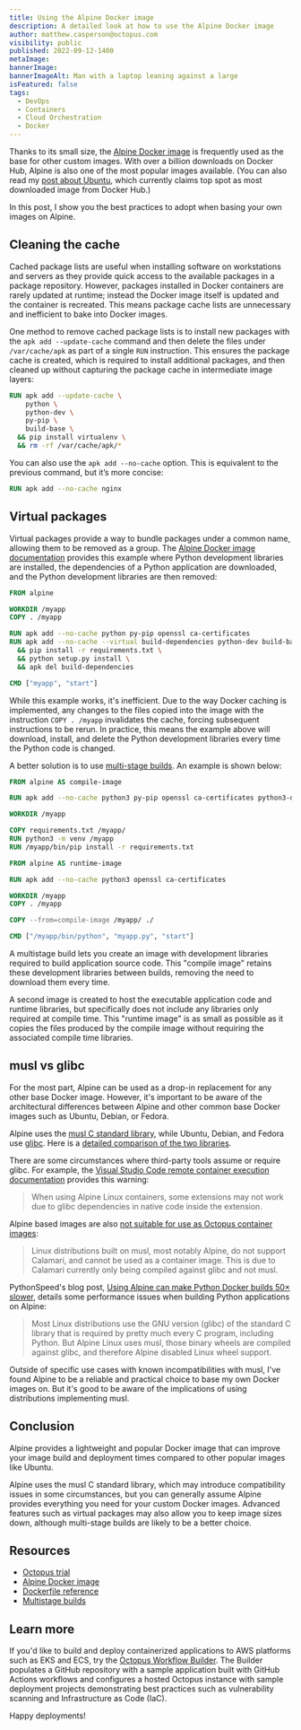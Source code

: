 ```yaml
---
title: Using the Alpine Docker image
description: A detailed look at how to use the Alpine Docker image
author: matthew.casperson@octopus.com
visibility: public
published: 2022-09-12-1400
metaImage: 
bannerImage: 
bannerImageAlt: Man with a laptop leaning against a large 
isFeatured: false
tags: 
  - DevOps
  - Containers
  - Cloud Orchestration
  - Docker
---
```


Thanks to its small size, the [Alpine Docker image](https://hub.docker.com/_/alpine) is frequently used as the base for other custom images. With over a billion downloads on Docker Hub, Alpine is also one of the most popular images available. (You can also read my [post about Ubuntu](https://octopus.com/blog/using-ubuntu-docker-image), which currently claims top spot as most downloaded image from Docker Hub.)


In this post, I show you the best practices to adopt when basing your own images on Alpine.

## Cleaning the cache

Cached package lists are useful when installing software on workstations and servers as they provide quick access to the available packages in a package repository. However, packages installed in Docker containers are rarely updated at runtime; instead the Docker image itself is updated and the container is recreated. This means package cache lists are unnecessary and inefficient to bake into Docker images.

One method to remove cached package lists is to install new packages with the `apk add --update-cache` command and then delete the files under `/var/cache/apk` as part of a single `RUN` instruction. This ensures the package cache is created, which is required to install additional packages, and then cleaned up without capturing the package cache in intermediate image layers:

```dockerfile
RUN apk add --update-cache \
    python \
    python-dev \
    py-pip \
    build-base \
  && pip install virtualenv \
  && rm -rf /var/cache/apk/*
```

You can also use the `apk add --no-cache` option. This is equivalent to the previous command, but it’s more concise:

```dockerfile
RUN apk add --no-cache nginx
```

## Virtual packages

Virtual packages provide a way to bundle packages under a common name, allowing them to be removed as a group. The [Alpine Docker image documentation](https://github.com/alpinelinux/docker-alpine/blob/master/docs/usage.adoc) provides this example where Python development libraries are installed, the dependencies of a Python application are downloaded, and the Python development libraries are then removed:

```dockerfile
FROM alpine

WORKDIR /myapp
COPY . /myapp

RUN apk add --no-cache python py-pip openssl ca-certificates
RUN apk add --no-cache --virtual build-dependencies python-dev build-base wget \
  && pip install -r requirements.txt \
  && python setup.py install \
  && apk del build-dependencies

CMD ["myapp", "start"]
```

While this example works, it's inefficient. Due to the way Docker caching is implemented, any changes to the files copied into the image with the instruction `COPY . /myapp` invalidates the cache, forcing subsequent instructions to be rerun. In practice, this means the example above will download, install, and delete the Python development libraries every time the Python code is changed.

A better solution is to use [multi-stage builds](https://docs.docker.com/develop/develop-images/multistage-build/). An example is shown below:

```dockerfile
FROM alpine AS compile-image

RUN apk add --no-cache python3 py-pip openssl ca-certificates python3-dev build-base wget

WORKDIR /myapp

COPY requirements.txt /myapp/
RUN python3 -m venv /myapp
RUN /myapp/bin/pip install -r requirements.txt

FROM alpine AS runtime-image

RUN apk add --no-cache python3 openssl ca-certificates

WORKDIR /myapp
COPY . /myapp

COPY --from=compile-image /myapp/ ./

CMD ["/myapp/bin/python", "myapp.py", "start"]
```

A multistage build lets you create an image with development libraries required to build application source code. This "compile image" retains these development libraries between builds, removing the need to download them every time.

A second image is created to host the executable application code and runtime libraries, but specifically does not include any libraries only required at compile time. This "runtime image" is as small as possible as it copies the files produced by the compile image without requiring the associated compile time libraries.

## musl vs glibc

For the most part, Alpine can be used as a drop-in replacement for any other base Docker image. However, it's important to be aware of the architectural differences between Alpine and other common base Docker images such as Ubuntu, Debian, or Fedora.

Alpine uses the [musl C standard library](http://musl.libc.org/), while Ubuntu, Debian, and Fedora use [glibc](https://www.gnu.org/software/libc/). Here is a [detailed comparison of the two libraries](http://www.etalabs.net/compare_libcs.html).

There are some circumstances where third-party tools assume or require glibc. For example, the [Visual Studio Code remote container execution documentation](https://code.visualstudio.com/docs/remote/containers) provides this warning:

> When using Alpine Linux containers, some extensions may not work due to glibc dependencies in native code inside the extension.

Alpine based images are also [not suitable for use as Octopus container images](https://octopus.com/docs/projects/steps/execution-containers-for-workers):

> Linux distributions built on musl, most notably Alpine, do not support Calamari, and cannot be used as a container image. This is due to Calamari currently only being compiled against glibc and not musl.

PythonSpeed's blog post, [Using Alpine can make Python Docker builds 50× slower](https://pythonspeed.com/articles/alpine-docker-python/), details some performance issues when building Python applications on Alpine:

> Most Linux distributions use the GNU version (glibc) of the standard C library that is required by pretty much every C program, including Python. But Alpine Linux uses musl, those binary wheels are compiled against glibc, and therefore Alpine disabled Linux wheel support.

Outside of specific use cases with known incompatibilities with musl, I've found Alpine to be a reliable and practical choice to base my own Docker images on. But it's good to be aware of the implications of using distributions implementing musl.

## Conclusion

Alpine provides a lightweight and popular Docker image that can improve your image build and deployment times compared to other popular images like Ubuntu. 

Alpine uses the musl C standard library, which may introduce compatibility issues in some circumstances, but you can generally assume Alpine provides everything you need for your custom Docker images. Advanced features such as virtual packages may also allow you to keep image sizes down, although multi-stage builds are likely to be a better choice.

## Resources

* [Octopus trial](https://octopus.com/start)
* [Alpine Docker image](https://hub.docker.com/_/alpine)
* [Dockerfile reference](https://docs.docker.com/engine/reference/builder/)
* [Multistage builds](https://docs.docker.com/develop/develop-images/multistage-build/)

## Learn more

If you'd like to build and deploy containerized applications to AWS platforms such as EKS and ECS, try the [Octopus Workflow Builder](https://octopusworkflowbuilder.octopus.com/#/). The Builder populates a GitHub repository with a sample application built with GitHub Actions workflows and configures a hosted Octopus instance with sample deployment projects demonstrating best practices such as vulnerability scanning and Infrastructure as Code (IaC). 

Happy deployments! 